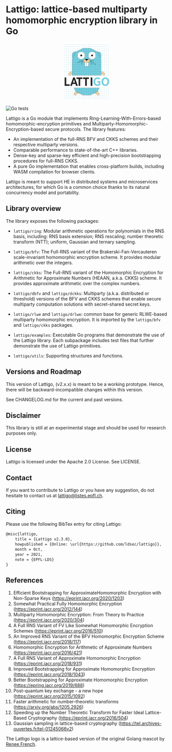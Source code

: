 # Lattigo: lattice-based multiparty homomorphic encryption library in Go

<p align="center">
	<img src="logo.png" />
</p>

![Go tests](https://github.com/ldsec/lattigo/actions/workflows/ci.yml/badge.svg)

Lattigo is a Go module that implements Ring-Learning-With-Errors-based homomorphic-encryption primitives and Multiparty-Homomorphic-Encryption-based secure protocols.
The library features:
- An implementation of the full-RNS BFV and CKKS schemes and their respective multiparty versions.
- Comparable performance to state-of-the-art C++ libraries.
- Dense-key and sparse-key efficient and high-precision bootstrapping procedures for full-RNS CKKS.
- A pure Go implementation that enables cross-platform builds, including WASM compilation for browser clients.

Lattigo is meant to support HE in distributed systems and microservices architectures, for which Go is a common choice thanks to its natural concurrency model and portability.

## Library overview

The library exposes the following packages:

- `lattigo/ring`: Modular arithmetic operations for polynomials in the RNS basis, including: RNS basis extension; RNS rescaling; number theoretic transform (NTT); uniform, Gaussian and ternary sampling.

- `lattigo/bfv`: The Full-RNS variant of the Brakerski-Fan-Vercauteren scale-invariant homomorphic encryption scheme. It provides modular arithmetic over the integers.
	
- `lattigo/ckks`: The Full-RNS variant of the Homomorphic Encryption for Arithmetic for Approximate Numbers (HEAAN, a.k.a. CKKS) scheme. It provides approximate arithmetic over the complex numbers.

- `lattigo/dbfv` and `lattigo/dckks`: Multiparty (a.k.a. distributed or threshold) versions of the BFV and CKKS schemes that enable secure multiparty computation solutions with secret-shared secret keys.

- `lattigo/rlwe` and `lattigo/drlwe`: common base for generic RLWE-based multiparty homomorphic encryption. It is imported by the `lattigo/bfv` and `lattigo/ckks` packages.

- `lattigo/examples`: Executable Go programs that demonstrate the use of the Lattigo library.
                      Each subpackage includes test files that further demonstrate the use of Lattigo primitives.

- `lattigo/utils`: Supporting structures and functions.

## Versions and Roadmap

This version of Lattigo, (v2.x.x) is meant to be a working prototype.
Hence, there will be backward-incompatible changes within this version. 

See CHANGELOG.md for the current and past versions.

## Disclaimer

This library is still at an experimental stage and should be used for research purposes only.

## License

Lattigo is licensed under the Apache 2.0 License. See LICENSE.

## Contact

If you want to contribute to Lattigo or you have any suggestion, do not hesitate to contact us at [lattigo@listes.epfl.ch](mailto:lattigo@listes.epfl.ch).

## Citing

Please use the following BibTex entry for citing Lattigo:

    @misc{lattigo,
	    title = {Lattigo v2.3.0},
	    howpublished = {Online: \url{https://github.com/ldsec/lattigo}},
	    month = Oct,
	    year = 2021,
	    note = {EPFL-LDS}
    }
    

## References

1. Efficient Bootstrapping for ApproximateHomomorphic Encryption with Non-Sparse Keys (<https://eprint.iacr.org/2020/1203>)
1. Somewhat Practical Fully Homomorphic Encryption (<https://eprint.iacr.org/2012/144>)
1. Multiparty Homomorphic Encryption: From Theory to Practice (<https://eprint.iacr.org/2020/304>)
1. A Full RNS Variant of FV Like Somewhat Homomorphic Encryption Schemes (<https://eprint.iacr.org/2016/510>)
1. An Improved RNS Variant of the BFV Homomorphic Encryption Scheme (<https://eprint.iacr.org/2018/117>)
1. Homomorphic Encryption for Arithmetic of Approximate Numbers (<https://eprint.iacr.org/2016/421>)
1. A Full RNS Variant of Approximate Homomorphic Encryption (<https://eprint.iacr.org/2018/931>)
1. Improved Bootstrapping for Approximate Homomorphic Encryption (<https://eprint.iacr.org/2018/1043>)
1. Better Bootstrapping for Approximate Homomorphic Encryption (<https://epring.iacr.org/2019/688>)
1. Post-quantum key exchange - a new hope (<https://eprint.iacr.org/2015/1092>)
1. Faster arithmetic for number-theoretic transforms (<https://arxiv.org/abs/1205.2926>)
1. Speeding up the Number Theoretic Transform for Faster Ideal Lattice-Based Cryptography (<https://eprint.iacr.org/2016/504>)
1. Gaussian sampling in lattice-based cryptography (<https://tel.archives-ouvertes.fr/tel-01245066v2>)

The Lattigo logo is a lattice-based version of the original Golang mascot by [Renee French](http://reneefrench.blogspot.com/).
